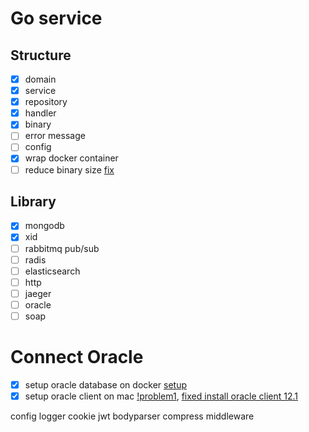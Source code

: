 # Go service

## Structure

- [x] domain 
- [x] service
- [x] repository
- [x] handler
- [x] binary
- [ ] error message
- [ ] config
- [x] wrap docker container
- [ ] reduce binary size [fix](https://medium.com/@chemidy/create-the-smallest-and-secured-golang-docker-image-based-on-scratch-4752223b7324)

## Library

- [x] mongodb
- [x] xid
- [ ] rabbitmq pub/sub
- [ ] radis
- [ ] elasticsearch
- [ ] http
- [ ] jaeger
- [ ] oracle
- [ ] soap

# Connect Oracle

- [x] setup oracle database on docker [setup](https://medium.com/@mo_saengsala/%E0%B8%A1%E0%B8%B2%E0%B8%97%E0%B8%94%E0%B8%A5%E0%B8%AD%E0%B8%87%E0%B9%83%E0%B8%8A%E0%B9%89-oracle-database-%E0%B8%9A%E0%B8%99-docker-%E0%B8%81%E0%B8%B1%E0%B8%99%E0%B9%80%E0%B8%96%E0%B8%AD%E0%B8%B0-e1d107fdb2d2)
- [x] setup oracle client on mac [!problem1](https://github.com/go-goracle/goracle/issues/97), [fixed install oracle client 12.1](https://www.oracle.com/database/technologies/instant-client/macos-intel-x86-downloads.html)

config logger
cookie jwt
bodyparser
compress
middleware
